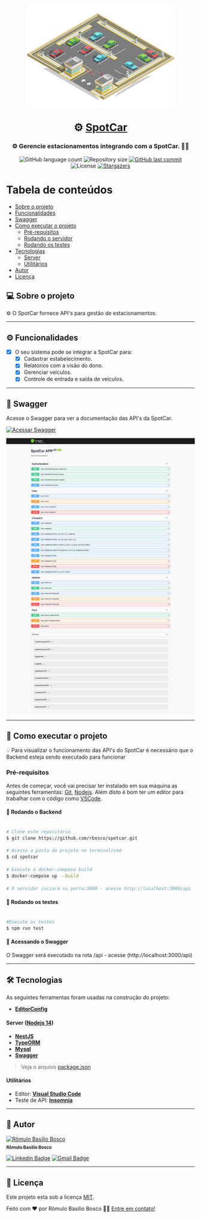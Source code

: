 <h1 align="center">
    <p align="center">
      <img alt="logo" src="./readme/spotcar.png" width="400px">
    </p>
    ⚙️ <a href="#" alt=""> SpotCar </a>
</h1>

<h3 align="center">
    ⚙️ Gerencie estacionamentos integrando com a SpotCar. 👨‍💼
</h3>

<p align="center">
  <img alt="GitHub language count" src="https://img.shields.io/github/languages/count/rbosco/spotcar?color=%2304D361">

  <img alt="Repository size" src="https://img.shields.io/github/repo-size/rbosco/spotcar">
  
  <a href="https://github.com/rbosco/spotcar/commits/master">
    <img alt="GitHub last commit" src="https://img.shields.io/github/last-commit/rbosco/spotcar">
  </a>
    
   <img alt="License" src="https://img.shields.io/badge/license-MIT-brightgreen">
   <a href="https://github.com/rbosco/spotcar/stargazers">
    <img alt="Stargazers" src="https://img.shields.io/github/stars/rbosco/spotcar?style=social">
  </a>
</p>

Tabela de conteúdos
=================

   * [Sobre o projeto](#sobre-o-projeto)
   * [Funcionalidades](#funcionalidades)
   * [Swagger](#swagger)
   * [Como executar o projeto](#como-executar-o-projeto)
     * [Pré-requisitos](#pre-requisitos)
     * [Rodando o servidor](#rodando-o-backend)
     * [Rodando os testes](#rodando-testes)
   * [Tecnologias](#tecnologias)
     * [Server](#tecnologias-server)
     * [Utilitários](#utilitarios)
   * [Autor](#autor)
   * [Licença](#licenca)



## 💻 Sobre o projeto <a name="sobre-o-projeto"></a>

⚙️ O SpotCar fornece API's para gestão de estacionamentos.

---

## ⚙️ Funcionalidades <a name="funcionalidades"></a>

- [x] O seu sistema pode se integrar a SpotCar para:
  - [x] Cadastrar estabelecimento.
  - [x] Relatórios com a visão do dono.
  - [x] Gerenciar veículos.
  - [x] Controle de entrada e saída de veículos.

---

## 🎨 Swagger <a name="Swagger"></a>

Acesse o Swagger para ver a documentação das API's da SpotCar.

<a href="https://www.figma.com/file/8szO6rJwdHlSaF95n2vKgW/GoBarber">
  <img alt="Acessar Swagger" src="https://img.shields.io/badge/Acessar%20API%20-Swagger-%2304D361">
</a>

<p align="center" style="display: flex; align-items: flex-start; justify-content: center;">
  <img alt="Screenshot swagger 1" src="./readme/screen_spotcar.png" width="800px">
</p>

---

## 🚀 Como executar o projeto <a name="como-executar-o-projeto"></a>

💡 Para visualizar o funcionamento das API's do SpotCar é necessário que o Backend esteja sendo executado para funcionar

### Pré-requisitos <a name="pre-requisitos"></a>

Antes de começar, você vai precisar ter instalado em sua máquina as seguintes ferramentas:
[Git](https://git-scm.com), [Nodejs](https://nodejs.org/en/). 
Além disto é bom ter um editor para trabalhar com o código como [VSCode](https://code.visualstudio.com/).

#### 🎲 Rodando o Backend <a name="rodando-o-backend"></a>

```bash

# Clone este repositório
$ git clone https://github.com/rbosco/spotcar.git

# Acesse a pasta do projeto no terminal/cmd
$ cd spotcar

# Execute o docker-compose build
$ docker-compose up --build

# O servidor inciará na porta:3000 - acesse http://localhost:3000/api 

```

#### 🎲 Rodando os testes <a name="rodando-testes"></a>

```bash

#Execute os testes
$ npm run test

```

#### 🎲 Acessando o Swagger <a name="acessando-swagger"></a>

O Swagger será executado na rota /api - acesse (http://localhost:3000/api)

---

## 🛠 Tecnologias <a name="tecnologias"></a>

As seguintes ferramentas foram usadas na construção do projeto:

-   **[EditorConfig](https://editorconfig.org/)**

#### **Server** ([Nodejs 14](https://nodejs.org/en/)) <a name="tecnologias-server"></a>

-   **[NestJS](https://nestjs.com/)**
-   **[TypeORM](https://typeorm.io/)**
-   **[Mysql](https://www.mysql.com/)**
-   **[Swagger](https://laravel.com/)**

> Veja o arquivo  [package.json](https://github.com/rbosco/spotcar/blob/main/package.json)

#### **Utilitários** <a name="utilitarios"></a>

-   Editor:  **[Visual Studio Code](https://code.visualstudio.com/)**
-   Teste de API:  **[Insomnia](https://insomnia.rest/)**

---

## 🦸 Autor <a name="autor"></a>

<a href="https://github.com/rbosco">
 <img src="https://avatars2.githubusercontent.com/u/6660950?s=460&u=ac94c8da0e69db2558f031d01dbca5c60aa19b77&v=4" width="100px" alt="Rômulo Basilio Bosco" />
 <br />
 <sub><b>Rômulo Basilio Bosco</b></sub></a>
 <br />

[![Linkedin Badge](https://img.shields.io/badge/-RomuloBosco-blue?style=flat-square&logo=Linkedin&logoColor=white&link=https://www.linkedin.com/in/romulobbosco/)](https://www.linkedin.com/in/romulobbosco/) 
[![Gmail Badge](https://img.shields.io/badge/-romulo.bbosco@gmail.com-c14438?style=flat-square&logo=Gmail&logoColor=white&link=mailto:romulo.bbosco@gmail.com)](mailto:romulo.bbosco@gmail.com)

---

## 📝 Licença <a name="licenca"></a>

Este projeto esta sob a licença [MIT](./LICENSE).

Feito com ❤️ por Rômulo Basilio Bosco 👋🏽 [Entre em contato!](https://www.linkedin.com/in/romulobbosco/)